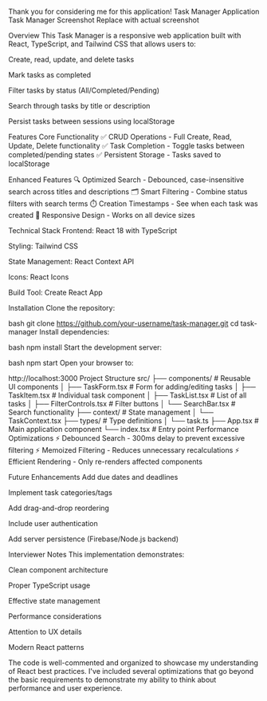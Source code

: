 Thank you for considering me for this application!
Task Manager Application
Task Manager Screenshot Replace with actual screenshot

Overview
This Task Manager is a responsive web application built with React, TypeScript, and Tailwind CSS that allows users to:

Create, read, update, and delete tasks

Mark tasks as completed

Filter tasks by status (All/Completed/Pending)

Search through tasks by title or description

Persist tasks between sessions using localStorage

Features
Core Functionality
✅ CRUD Operations - Full Create, Read, Update, Delete functionality
✅ Task Completion - Toggle tasks between completed/pending states
✅ Persistent Storage - Tasks saved to localStorage

Enhanced Features
🔍 Optimized Search - Debounced, case-insensitive search across titles and descriptions
🗂 Smart Filtering - Combine status filters with search terms
⏱ Creation Timestamps - See when each task was created
📱 Responsive Design - Works on all device sizes

Technical Stack
Frontend: React 18 with TypeScript

Styling: Tailwind CSS

State Management: React Context API

Icons: React Icons

Build Tool: Create React App

Installation
Clone the repository:

bash
git clone https://github.com/your-username/task-manager.git
cd task-manager
Install dependencies:

bash
npm install
Start the development server:

bash
npm start
Open your browser to:

http://localhost:3000
Project Structure
src/
├── components/ # Reusable UI components
│ ├── TaskForm.tsx # Form for adding/editing tasks
│ ├── TaskItem.tsx # Individual task component
│ ├── TaskList.tsx # List of all tasks
│ ├── FilterControls.tsx # Filter buttons
│ └── SearchBar.tsx # Search functionality
├── context/ # State management
│ └── TaskContext.tsx
├── types/ # Type definitions
│ └── task.ts
├── App.tsx # Main application component
└── index.tsx # Entry point
Performance Optimizations
⚡ Debounced Search - 300ms delay to prevent excessive filtering
⚡ Memoized Filtering - Reduces unnecessary recalculations
⚡ Efficient Rendering - Only re-renders affected components

Future Enhancements
Add due dates and deadlines

Implement task categories/tags

Add drag-and-drop reordering

Include user authentication

Add server persistence (Firebase/Node.js backend)

Interviewer Notes
This implementation demonstrates:

Clean component architecture

Proper TypeScript usage

Effective state management

Performance considerations

Attention to UX details

Modern React patterns

The code is well-commented and organized to showcase my understanding of React best practices. I've included several optimizations that go beyond the basic requirements to demonstrate my ability to think about performance and user experience.
